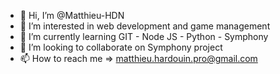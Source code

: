 
- 👋 Hi, I’m @Matthieu-HDN
- 👀 I’m interested in web development and game management
- 🌱 I’m currently learning GIT - Node JS - Python - Symphony
- 💞️ I’m looking to collaborate on Symphony project
- 📫 How to reach me  => matthieu.hardouin.pro@gmail.com
















<!---
Matthieu-HDN/Matthieu-HDN is a ✨ special ✨ repository because its `README.md` (this file) appears on your GitHub profile.
You can click the Preview link to take a look at your changes.
--->
